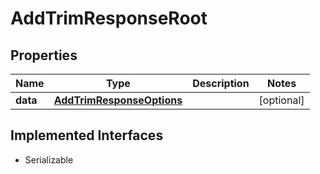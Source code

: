 

# AddTrimResponseRoot


## Properties

Name | Type | Description | Notes
------------ | ------------- | ------------- | -------------
**data** | [**AddTrimResponseOptions**](AddTrimResponseOptions.md) |  |  [optional]


## Implemented Interfaces

* Serializable


